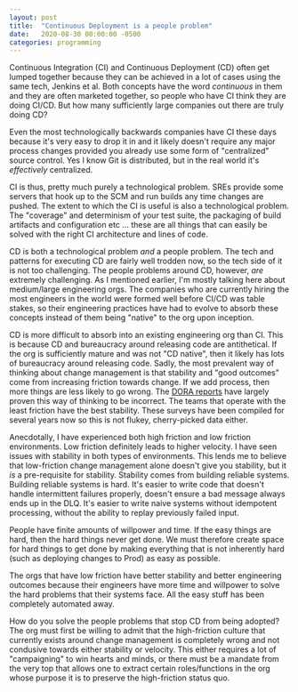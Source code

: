 ```yaml
---
layout: post
title:  "Continuous Deployment is a people problem"
date:   2020-08-30 00:00:00 -0500
categories: programming
---
```


Continuous Integration (CI) and Continuous Deployment (CD) often get lumped together because they can be achieved in a lot of cases using the same tech, Jenkins et al. Both concepts have the word *continuous* in them and they are often marketed together, so people who have CI think they are doing CI/CD. But how many sufficiently large companies out there are truly doing CD?

Even the most technologically backwards companies have CI these days because it's very easy to drop it in and it likely doesn't require any major process changes provided you already use some form of "centralized" source control. Yes I know Git is distributed, but in the real world it's *effectively* centralized.

CI is thus, pretty much purely a technological problem. SREs provide some servers that hook up to the SCM and run builds any time changes are pushed. The extent to which the CI is useful is also a technological problem. The "coverage" and determinism of your test suite, the packaging of build artifacts and configuration etc ... these are all things that can easily be solved with the right CI architecture and lines of code.

CD is both a technological problem *and* a people problem. The tech and patterns for executing CD are fairly well trodden now, so the tech side of it is not too challenging. The people problems around CD, however, *are* extremely challenging. As I mentioned earlier, I'm mostly talking here about medium/large engineering orgs. The companies who are currently hiring the most engineers in the world were formed well before CI/CD was table stakes, so their engineering practices have had to evolve to absorb these concepts instead of them being "native" to the org upon inception.

CD is more difficult to absorb into an existing engineering org than CI. This is because CD and bureaucracy around releasing code are antithetical. If the org is sufficiently mature and was not "CD native", then it likely has lots of bureaucracy around releasing code. Sadly, the most prevalent way of thinking about change management is that stability and "good outcomes" come from increasing friction towards change. If we add process, then more things are less likely to go wrong. The [DORA reports](https://cloud.google.com/blog/products/devops-sre/the-2019-accelerate-state-of-devops-elite-performance-productivity-and-scaling) have largely proven this way of thinking to be incorrect. The teams that operate with the least friction have the best stability. These surveys have been compiled for several years now so this is not flukey, cherry-picked data either.

Anecdotally, I have experienced both high friction and low friction environments. Low friction definitely leads to higher velocity. I have seen issues with stability in both types of environments. This lends me to believe that low-friction change management alone doesn't give you stability, but it *is* a pre-requisite for stability. Stability comes from building reliable systems. Building reliable systems is hard. It's easier to write code that doesn't handle intermittent failures properly, doesn't ensure a bad message always ends up in the DLQ. It's easier to write naive systems without idempotent processing, without the ability to replay previously failed input.

People have finite amounts of willpower and time. If the easy things are hard, then the hard things never get done. We must therefore create space for hard things to get done by making everything that is not inherently hard (such as deploying changes to Prod) as easy as possible.

The orgs that have low friction have better stability and better engineering outcomes because their engineers have more time and willpower to solve the hard problems that their systems face. All the easy stuff has been completely automated away.

How do you solve the people problems that stop CD from being adopted? The org must first be willing to admit that the high-friction culture that currently exists around change management is completely wrong and not condusive towards either stability or velocity. This either requires a lot of "campaigning" to win hearts and minds, or there must be a mandate from the very top that allows one to extract certain roles/functions in the org whose purpose it is to preserve the high-friction status quo.
